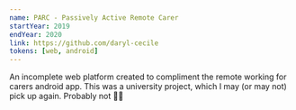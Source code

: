```yaml
---
name: PARC - Passively Active Remote Carer
startYear: 2019
endYear: 2020
link: https://github.com/daryl-cecile
tokens: [web, android]
---
```


An incomplete web platform created to compliment the remote working for carers android app. This was a university project, which I may (or may not) pick up again. Probably not 🤷🏽‍